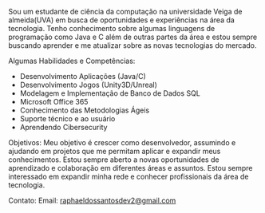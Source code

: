 Sou um estudante de ciência da computação na universidade Veiga de almeida(UVA) em busca de oportunidades e experiências na área da tecnologia. Tenho conhecimento sobre algumas linguagens de programação como Java e C além de outras partes da área e estou sempre buscando aprender e me atualizar sobre as novas tecnologias do mercado.

Algumas Habilidades e Competências:
- Desenvolvimento Aplicações (Java/C)
- Desenvolvimento Jogos (Unity3D/Unreal)
- Modelagem e Implementação de Banco de Dados SQL
- Microsoft Office 365
- Conhecimento das Metodologias Ágeis 
- Suporte técnico e ao usuário
- Aprendendo Cibersecurity 

Objetivos:
Meu objetivo é crescer como desenvolvedor, assumindo e ajudando em projetos que me permitam aplicar e expandir meus conhecimentos. Estou sempre aberto a novas oportunidades de aprendizado e colaboração em diferentes áreas e assuntos.
Estou sempre interessado em expandir minha rede e conhecer profissionais da área de tecnologia. 

Contato:
Email: raphaeldossantosdev2@gmail.com
